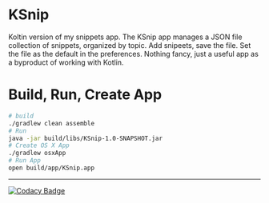 # KSnip

Koltin version of my snippets app.  The KSnip app manages a JSON file
collection of snippets, organized by topic. Add snipeets, save the file. Set the 
file as the default in the preferences.  Nothing fancy, just a useful app as a
byproduct of working with Kotlin.

# Build, Run, Create App

```bash
# build
./gradlew clean assemble
# Run
java -jar build/libs/KSnip-1.0-SNAPSHOT.jar
# Create OS X App
./gradlew osxApp
# Run App
open build/app/KSnip.app 
```

___


[![Codacy Badge](https://api.codacy.com/project/badge/Grade/e9e773f58c024f868b7fdc52c2279635)](https://www.codacy.com/app/nwillc/ksnip?utm_source=github.com&amp;utm_medium=referral&amp;utm_content=nwillc/ksnip&amp;utm_campaign=Badge_Grade)
